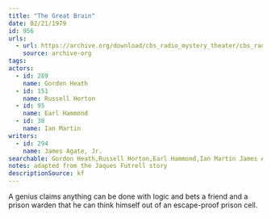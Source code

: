 ```yaml
---
title: "The Great Brain"
date: 02/21/1979
id: 956
urls: 
  - url: https://archive.org/download/cbs_radio_mystery_theater/cbs_radio_mystery_theater-0951-1000.zip/cbs_radio_mystery_theater-0951-1000%2Fcbsrmt_0956_the_great_brain.mp3
    source: archive-org
tags: 
actors:  
  - id: 289
    name: Gordon Heath  
  - id: 151
    name: Russell Horton  
  - id: 95
    name: Earl Hammond  
  - id: 38
    name: Ian Martin
writers:  
  - id: 294
    name: James Agate, Jr.
searchable: Gordon Heath,Russell Horton,Earl Hammond,Ian Martin James Agate, Jr.
notes: adapted from the Jaques Futrell story
descriptionSource: kf
---
```

A genius claims anything can be done with logic and bets a friend and a prison warden that he can think himself out of an escape-proof prison cell.
